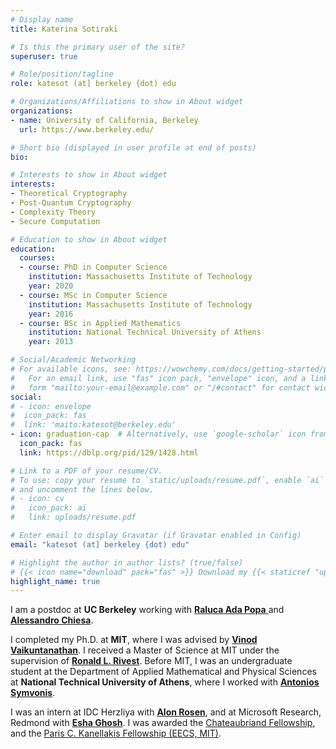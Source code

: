 ```yaml
---
# Display name
title: Katerina Sotiraki

# Is this the primary user of the site?
superuser: true

# Role/position/tagline
role: katesot (at] berkeley {dot) edu

# Organizations/Affiliations to show in About widget
organizations:
- name: University of California, Berkeley
  url: https://www.berkeley.edu/

# Short bio (displayed in user profile at end of posts)
bio:

# Interests to show in About widget
interests:
- Theoretical Cryptography
- Post-Quantum Cryptography
- Complexity Theory
- Secure Computation

# Education to show in About widget
education:
  courses:
  - course: PhD in Computer Science
    institution: Massachusetts Institute of Technology
    year: 2020
  - course: MSc in Computer Science
    institution: Massachusetts Institute of Technology
    year: 2016
  - course: BSc in Applied Mathematics
    institution: National Technical University of Athens
    year: 2013

# Social/Academic Networking
# For available icons, see: https://wowchemy.com/docs/getting-started/page-builder/#icons
#   For an email link, use "fas" icon pack, "envelope" icon, and a link in the
#   form "mailto:your-email@example.com" or "/#contact" for contact widget.
social:
# - icon: envelope
#  icon_pack: fas
#  link: 'maito:katesot@berkeley.edu'
- icon: graduation-cap  # Alternatively, use `google-scholar` icon from `ai` icon pack
  icon_pack: fas
  link: https://dblp.org/pid/129/1428.html

# Link to a PDF of your resume/CV.
# To use: copy your resume to `static/uploads/resume.pdf`, enable `ai` icons in `params.toml`,
# and uncomment the lines below.
# - icon: cv
#   icon_pack: ai
#   link: uploads/resume.pdf

# Enter email to display Gravatar (if Gravatar enabled in Config)
email: "katesot (at] berkeley {dot) edu"

# Highlight the author in author lists? (true/false)
# {{< icon name="download" pack="fas" >}} Download my {{< staticref "uploads/demo_resume.pdf" "newtab" >}}resumé{{< /staticref >}}.
highlight_name: true
---
```


I am a postdoc at **UC Berkeley** working with <a href="https://people.eecs.berkeley.edu/~raluca/?_ga=2.197307247.1385266317.1635523834-1227136600.1633315763"> **Raluca Ada Popa** </a> and <a href="https://people.eecs.berkeley.edu/~alexch/"> **Alessandro Chiesa**</a>.

I completed my Ph.D. at **MIT**, where I was advised by <a href="https://people.csail.mit.edu/vinodv/"> **Vinod Vaikuntanathan**</a>. I received a Master of Science at MIT under the supervision of <a href="https://people.csail.mit.edu/rivest/">**Ronald L. Rivest**</a>. Before MIT, I was an undergraduate student at the Department of Applied Mathematical and Physical Sciences at **National Technical University of Athens**, where I worked with <a href="http://www.math.ntua.gr/~symvonis/" >**Antonios Symvonis**</a>.

I was an intern at IDC Herzliya with <a href="https://www.alonrosen.net" >**Alon Rosen**</a>, and at Microsoft Research, Redmond with <a href="https://www.microsoft.com/en-us/research/people/esghosh/" >**Esha Ghosh**</a>. I was awarded the <a href="https://www.chateaubriand-fellowship.org/2017-82.html">Chateaubriand Fellowship</a>, and the <a href= "https://en.wikipedia.org/wiki/Paris_Kanellakis">Paris C. Kanellakis Fellowship (EECS, MIT)</a>.
